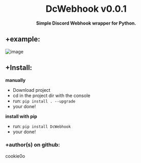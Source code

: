 <div align=center>
  
  # DcWebhook v0.0.1
  
  **Simple Discord Webhook wrapper for Python.**
</div>

## +example:
![image]()


## +Install:
**manually**
- Download project
- cd in the project dir with the console
- run: `pip install . --upgrade`
- your done!

**install with pip**
- run: `pip install DcWebhook`
- your done!



### +author(s) on github:
cookie0o